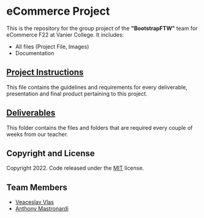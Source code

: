 # eCommerce Project

This is the repository for the group project of the **"BootstrapFTW"** team for eCommerce F22 at Vanier College. It includes:

- All files (Project File, Images)
- Documentation

## [Project Instructions](Project_2022A_420-411-VA_eCommerce.pdf)
This file contains the guidelines and requirements for every deliverable, presentation and final product pertaining to this project.

## [Deliverables](/Deliverables)
This folder contains the files and folders that are required every couple of weeks from our teacher.

## Copyright and License

Copyright 2022. Code released under the [MIT](https://github.com/vlasslavic/eCommerce_Project/blob/main/LICENSE) license.


## Team Members
- [Veaceslav Vlas](https://github.com/vlasslavic)
- [Anthony Mastronardi](https://github.com/antho-mastro)
